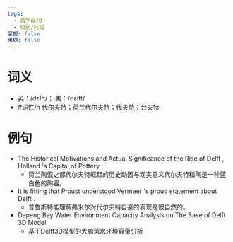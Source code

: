 ```yaml
---
tags:
  - 首字母/D
  - 级别/托福
掌握: false
模糊: false
---
```

# 词义
- 英：/dɛlft/； 美：/dɛlft/
- #词性/n  代尔夫特；荷兰代尔夫特；代夫特；台夫特
# 例句
- The Historical Motivations and Actual Significance of the Rise of Delft , Holland 's Capital of Pottery ;
	- 荷兰陶瓷之都代尔夫特崛起的历史动因与现实意义代尔夫特精陶是一种蓝白色的陶器。
- It is fitting that Proust understood Vermeer 's proud statement about Delft .
	- 普鲁斯特能理解弗米尔对代尔夫特自豪的表现是很自然的。
- Dapeng Bay Water Environment Capacity Analysis on The Base of Delft 3D Model
	- 基于Delft3D模型的大鹏湾水环境容量分析
